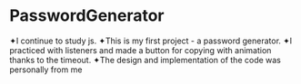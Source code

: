 # PasswordGenerator
✦I continue to study js. 
✦This is my first project - a password generator. 
✦I practiced with listeners and made a button for copying with animation thanks to the timeout. 
✦The design and implementation of the code was personally from me
